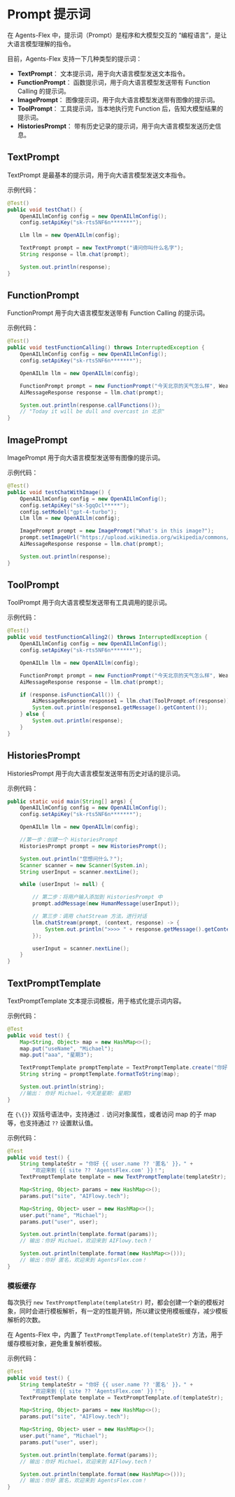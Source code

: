 # Prompt 提示词

在 Agents-Flex 中，提示词（Prompt）是程序和大模型交互的 “编程语言”，是让大语言模型理解的指令。

目前，Agents-Flex 支持一下几种类型的提示词：

- **TextPrompt**： 文本提示词，用于向大语言模型发送文本指令。
- **FunctionPrompt**： 函数提示词，用于向大语言模型发送带有 Function Calling 的提示词。
- **ImagePrompt**： 图像提示词，用于向大语言模型发送带有图像的提示词。
- **ToolPrompt**： 工具提示词，当本地执行完 Function 后，告知大模型结果的提示词。
- **HistoriesPrompt**： 带有历史记录的提示词，用于向大语言模型发送历史信息。

## TextPrompt

TextPrompt 是最基本的提示词，用于向大语言模型发送文本指令。

示例代码：

```java 8-9
@Test()
public void testChat() {
    OpenAILlmConfig config = new OpenAILlmConfig();
    config.setApiKey("sk-rts5NF6n*******");

    Llm llm = new OpenAILlm(config);

    TextPrompt prompt = new TextPrompt("请问你叫什么名字");
    String response = llm.chat(prompt);

    System.out.println(response);
}
```

## FunctionPrompt

FunctionPrompt 用于向大语言模型发送带有 Function Calling 的提示词。

示例代码：

```java 8-9
@Test()
public void testFunctionCalling() throws InterruptedException {
    OpenAILlmConfig config = new OpenAILlmConfig();
    config.setApiKey("sk-rts5NF6n*******");

    OpenAILlm llm = new OpenAILlm(config);

    FunctionPrompt prompt = new FunctionPrompt("今天北京的天气怎么样", WeatherFunctions.class);
    AiMessageResponse response = llm.chat(prompt);

    System.out.println(response.callFunctions());
    // "Today it will be dull and overcast in 北京"
}
```

## ImagePrompt

ImagePrompt 用于向大语言模型发送带有图像的提示词。

示例代码：

```java 8-10
@Test()
public void testChatWithImage() {
    OpenAILlmConfig config = new OpenAILlmConfig();
    config.setApiKey("sk-5gqOcl*****");
    config.setModel("gpt-4-turbo");
    Llm llm = new OpenAILlm(config);

    ImagePrompt prompt = new ImagePrompt("What's in this image?");
    prompt.setImageUrl("https://upload.wikimedia.org/wikipedia/commons/thumb/d/dd/Gfp-wisconsin-madison-the-nature-boardwalk.jpg/2560px-Gfp-wisconsin-madison-the-nature-boardwalk.jpg");
    AiMessageResponse response = llm.chat(prompt);

    System.out.println(response);
}
```

## ToolPrompt

ToolPrompt 用于向大语言模型发送带有工具调用的提示词。

示例代码：

```java 12
@Test()
public void testFunctionCalling2() throws InterruptedException {
    OpenAILlmConfig config = new OpenAILlmConfig();
    config.setApiKey("sk-rts5NF6n*******");

    OpenAILlm llm = new OpenAILlm(config);

    FunctionPrompt prompt = new FunctionPrompt("今天北京的天气怎么样", WeatherFunctions.class);
    AiMessageResponse response = llm.chat(prompt);

    if (response.isFunctionCall()) {
        AiMessageResponse response1 = llm.chat(ToolPrompt.of(response));
        System.out.println(response1.getMessage().getContent());
    } else {
        System.out.println(response);
    }
}
```

## HistoriesPrompt

HistoriesPrompt 用于向大语言模型发送带有历史对话的提示词。

示例代码：

```java
public static void main(String[] args) {
    OpenAILlmConfig config = new OpenAILlmConfig();
    config.setApiKey("sk-rts5NF6n*******");

    OpenAILlm llm = new OpenAILlm(config);

    //第一步：创建一个 HistoriesPrompt
    HistoriesPrompt prompt = new HistoriesPrompt();

    System.out.println("您想问什么？");
    Scanner scanner = new Scanner(System.in);
    String userInput = scanner.nextLine();

    while (userInput != null) {

        // 第二步：将用户输入添加到 HistoriesPrompt 中
        prompt.addMessage(new HumanMessage(userInput));

        // 第三步：调用 chatStream 方法，进行对话
        llm.chatStream(prompt, (context, response) -> {
            System.out.println(">>>> " + response.getMessage().getContent());
        });

        userInput = scanner.nextLine();
    }
}
```

## TextPromptTemplate

TextPromptTemplate 文本提示词模板，用于格式化提示词内容。

示例代码：

```java
@Test
public void test() {
    Map<String, Object> map = new HashMap<>();
    map.put("useName", "Michael");
    map.put("aaa", "星期3");

    TextPromptTemplate promptTemplate = TextPromptTemplate.create("你好 {{  useName }}，今天是星期: {{aaa   }}");
    String string = promptTemplate.formatToString(map);

    System.out.println(string);
    //输出： 你好 Michael，今天是星期: 星期3
}
```

在 `{\{}}` 双括号语法中，支持通过 `.` 访问对象属性，或者访问 map 的子 map 等，也支持通过 `??` 设置默认值。

示例代码：

```java
@Test
public void test() {
    String templateStr = "你好 {{ user.name ?? '匿名' }}，" +
        "欢迎来到 {{ site ?? 'AgentsFlex.com' }}！";
    TextPromptTemplate template = new TextPromptTemplate(templateStr);

    Map<String, Object> params = new HashMap<>();
    params.put("site", "AIFlowy.tech");

    Map<String, Object> user = new HashMap<>();
    user.put("name", "Michael");
    params.put("user", user);

    System.out.println(template.format(params));
    // 输出：你好 Michael，欢迎来到 AIFlowy.tech！

    System.out.println(template.format(new HashMap<>()));
    // 输出：你好 匿名，欢迎来到 AgentsFlex.com！
}
```

### 模板缓存

每次执行 `new TextPromptTemplate(templateStr)` 时，都会创建一个新的模板对象，同时会进行模板解析，有一定的性能开销，所以建议使用模板缓存，减少模板解析的次数。

在 Agents-Flex 中，内置了 `TextPromptTemplate.of(templateStr)` 方法，用于缓存模板对象，避免重复解析模板。

示例代码：

```java 5
@Test
public void test() {
    String templateStr = "你好 {{ user.name ?? '匿名' }}，" +
        "欢迎来到 {{ site ?? 'AgentsFlex.com' }}！";
    TextPromptTemplate template = TextPromptTemplate.of(templateStr);

    Map<String, Object> params = new HashMap<>();
    params.put("site", "AIFlowy.tech");

    Map<String, Object> user = new HashMap<>();
    user.put("name", "Michael");
    params.put("user", user);

    System.out.println(template.format(params));
    // 输出：你好 Michael，欢迎来到 AIFlowy.tech！

    System.out.println(template.format(new HashMap<>()));
    // 输出：你好 匿名，欢迎来到 AgentsFlex.com！
}
```
